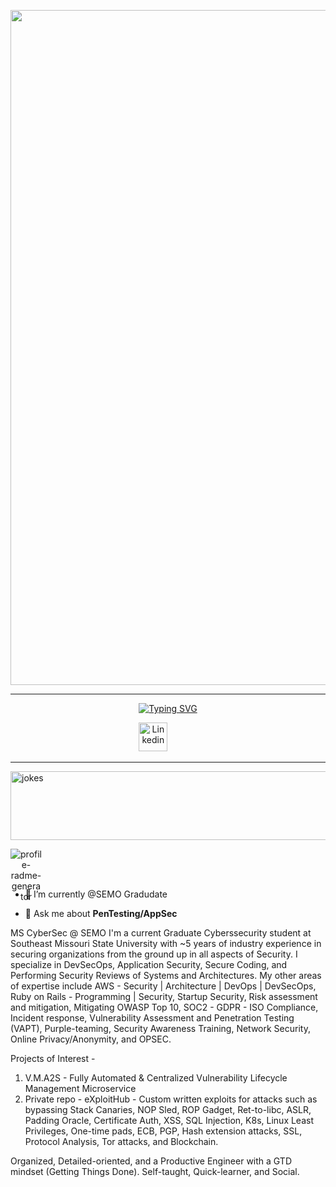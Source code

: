 <p align="center">
  <img src="https://media.tenor.com/3bTxZ4HdrysAAAAd/pixels-neon.gif" width="1080px">
</p>



<hr>

<p align="center">
  <a href="https://git.io/typing-svg"><img src="https://readme-typing-svg.herokuapp.com?font=Ubuntu&weight=700&size=28&pause=1000&color=2FE7F7&center=true&vCenter=true&width=435&lines=SOC+Analyst;IAM;AI/ML+Enthusiast;Trying+To+Learn+New+Things;+Pentesting+Is+Fun+To+Learn+%E2%9D%A4%EF%B8%8F;" alt="Typing SVG" /></a>
</p>

<!-- Social icons section -->
<p align="center"> 
  <a style="display: inline;" href="https://www.linkedin.com/in/archit-b-15568131/"><img width="46px" alt="Linkedin" title="Linkedin" src="Images/linkedin.png"/></a>
  &#8287;&#8287;&#8287;&#8287;&#8287;
  &#8287;&#8287;&#8287;&#8287;&#8287;
</p>
<hr>


<p align="left"> <img width="900" height="110" src="https://readme-jokes.vercel.app/api" alt ="jokes"/> </p>

<!-- new -->

<!-- profile view -->
<div style="text-align: center; width: 50px; height: 50px;" align="center">
<img height="auto" src="https://komarev.com/ghpvc/?username=i-am-faith&label=Profile%20views&color=0e75b6&style=flat" alt="profile-radme-generator" />
</div>

- 🌱 I’m currently @SEMO Gradudate

- 💬 Ask me about **PenTesting/AppSec**

MS CyberSec @ SEMO
I'm a current Graduate Cyberssecurity student at Southeast Missouri State University with ~5 years of industry experience in securing organizations from the ground up in all aspects of Security. I specialize in DevSecOps, Application Security, Secure Coding, and Performing Security Reviews of Systems and Architectures.
My other areas of expertise include AWS - Security | Architecture | DevOps | DevSecOps, Ruby on Rails - Programming | Security, Startup Security, Risk assessment and mitigation, Mitigating OWASP Top 10, SOC2 - GDPR - ISO Compliance, Incident response, Vulnerability Assessment and Penetration Testing (VAPT), Purple-teaming, Security Awareness Training, Network Security, Online Privacy/Anonymity, and OPSEC.

Projects of Interest -
1. V.M.A2S - Fully Automated & Centralized Vulnerability Lifecycle Management Microservice
2. Private repo - eXploitHub - Custom written exploits for attacks such as bypassing Stack Canaries, NOP Sled, ROP Gadget, Ret-to-libc, ASLR, Padding Oracle, Certificate Auth, XSS, SQL Injection, K8s, Linux Least Privileges, One-time pads, ECB, PGP, Hash extension attacks, SSL, Protocol Analysis, Tor attacks, and Blockchain.

Organized, Detailed-oriented, and a Productive Engineer with a GTD mindset (Getting Things Done). Self-taught, Quick-learner, and Social.
